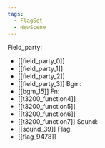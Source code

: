 ```yaml
---
tags:
  - FlagSet
  - NewScene
---
```

Field_party:
- [[field_party_0]]
- [[field_party_1]]
- [[field_party_2]]
- [[field_party_3]]
Bgm:
- [[bgm_15]]
Fn:
- [[t3200_function4]]
- [[t3200_function5]]
- [[t3200_function6]]
- [[t3200_function7]]
Sound:
- [[sound_39]]
Flag:
- [[flag_9478]]
